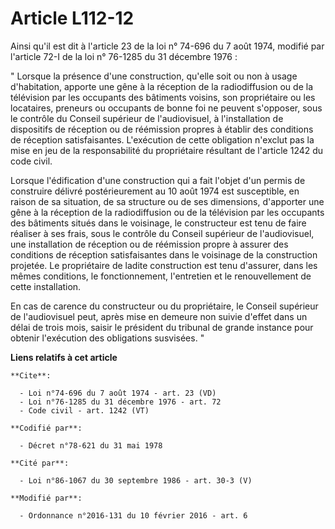 # Article L112-12

Ainsi qu'il est dit à l'article 23 de la loi n° 74-696 du 7 août 1974, modifié par l'article 72-I de la loi n° 76-1285 du 31
décembre 1976 : 

" Lorsque la présence d'une construction, qu'elle soit ou non à usage d'habitation, apporte une gêne à la réception de la
radiodiffusion ou de la télévision par les occupants des bâtiments voisins, son propriétaire ou les locataires, preneurs ou
occupants de bonne foi ne peuvent s'opposer, sous le contrôle du Conseil supérieur de l'audiovisuel, à l'installation de
dispositifs de réception ou de réémission propres à établir des conditions de réception satisfaisantes. L'exécution de cette
obligation n'exclut pas la mise en jeu de la responsabilité du propriétaire résultant de l'article 1242 du code civil. 

Lorsque l'édification d'une construction qui a fait l'objet d'un permis de construire délivré postérieurement au 10 août 1974
est susceptible, en raison de sa situation, de sa structure ou de ses dimensions, d'apporter une gêne à la réception de la
radiodiffusion ou de la télévision par les occupants des bâtiments situés dans le voisinage, le constructeur est tenu de
faire réaliser à ses frais, sous le contrôle du Conseil supérieur de l'audiovisuel, une installation de réception ou de
réémission propre à assurer des conditions de réception satisfaisantes dans le voisinage de la construction projetée. Le
propriétaire de ladite construction est tenu d'assurer, dans les mêmes conditions, le fonctionnement, l'entretien et le
renouvellement de cette installation. 

En cas de carence du constructeur ou du propriétaire, le Conseil supérieur de l'audiovisuel peut, après mise en demeure non
suivie d'effet dans un délai de trois mois, saisir le président du tribunal de grande instance pour obtenir l'exécution des
obligations susvisées. "

**Liens relatifs à cet article**

	**Cite**:

	  - Loi n°74-696 du 7 août 1974 - art. 23 (VD)
	  - Loi n°76-1285 du 31 décembre 1976 - art. 72
	  - Code civil - art. 1242 (VT)

	**Codifié par**:

	  - Décret n°78-621 du 31 mai 1978

	**Cité par**:

	  - Loi n°86-1067 du 30 septembre 1986 - art. 30-3 (V)

	**Modifié par**:

	  - Ordonnance n°2016-131 du 10 février 2016 - art. 6
